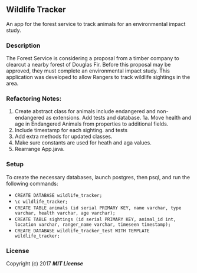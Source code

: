 ## Wildlife Tracker

An app for the forest service to track animals for an environmental impact study.

### Description

The Forest Service is considering a proposal from a timber company to clearcut a nearby forest of Douglas Fir. Before this proposal may be approved, they must complete an environmental impact study. This application was developed to allow Rangers to track wildlife sightings in the area.

### Refactoring Notes:
1. Create abstract class for animals include endangered and non-endangered as extensions. Add tests and database.
1a. Move health and age in Endangered Animals from properties to additional fields.
2. Include timestamp for each sighting. and tests
3. Add extra methods for updated classes.
3. Make sure constants are used for heath and aga values.
4. Rearrange App.java.


### Setup

To create the necessary databases, launch postgres, then psql, and run the following commands:

* `CREATE DATABASE wildlife_tracker;`
* `\c wildlife_tracker;`
* `CREATE TABLE animals (id serial PRIMARY KEY, name varchar, type varchar, health varchar, age varchar);`
* `CREATE TABLE sightings (id serial PRIMARY KEY, animal_id int, location varchar, ranger_name varchar, timeseen timestamp);`
* `CREATE DATABASE wildlife_tracker_test WITH TEMPLATE wildlife_tracker;`

### License

Copyright (c) 2017 **_MIT License_**
